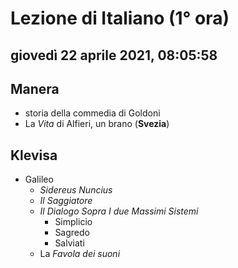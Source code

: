 # Lezione di Italiano (1° ora)

## giovedì 22 aprile 2021, 08:05:58


## Manera
* storia della commedia di Goldoni
* La *Vita* di Alfieri, un brano (**Svezia**)

## Klevisa
* Galileo
	* _Sidereus Nuncius_
	* _Il Saggiatore_
	* _Il Dialogo Sopra I due Massimi Sistemi_
		* Simplicio
		* Sagredo
		* Salviati
	* La *Favola dei suoni*


<!--stackedit_data:
eyJoaXN0b3J5IjpbODc0OTc1Nzg1LC0xMDcyMjY2MTgxLDYyMz
YxMzc1LC0xMzI0MDUwMjA3XX0=
-->